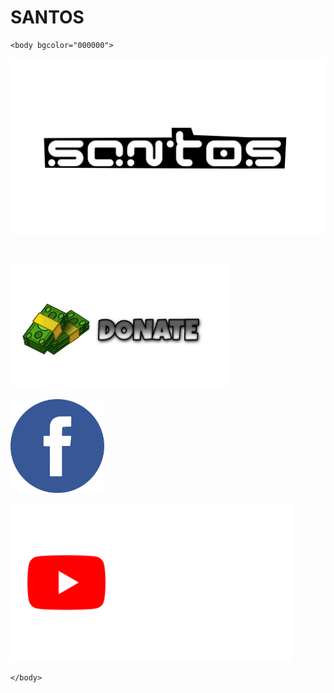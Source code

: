 # SANTOS
<html>
	<head>
		<title>SANTOS MIX</title>
	</head>

	<body bgcolor="000000">

<center><p><img src="LOGO SANTOS.png" width="600"></p></center>


<br>
<a href="https://www.paymedia.pl/santos" target="_blank">
<p><img src="DONATE.png" width="350"></p>
</a>

<a href="https://m.facebook.com/SantosOfficialFANPAGE" target="_blank">
<p><img src="FANPAGE.png" width="150"></p>
</a>

<a href="https://www.youtube.com/SantosMIX/" target="_blank">
<p><img src="YOUTUBE.png" width="450"></p>
</a>


	</body>
</html>
